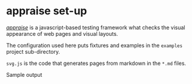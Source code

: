 # appraise set-up

[*appraise*](https://github.com/AppraiseQA/appraise) is a javascript-based testing framework what checks the visual
appearance of web pages and visual layouts.

The configuration used here puts fixtures and examples in the `examples` project sub-directory.

`svg.js` is the code that generates pages from markdown in the `*.md` files.

Sample output 